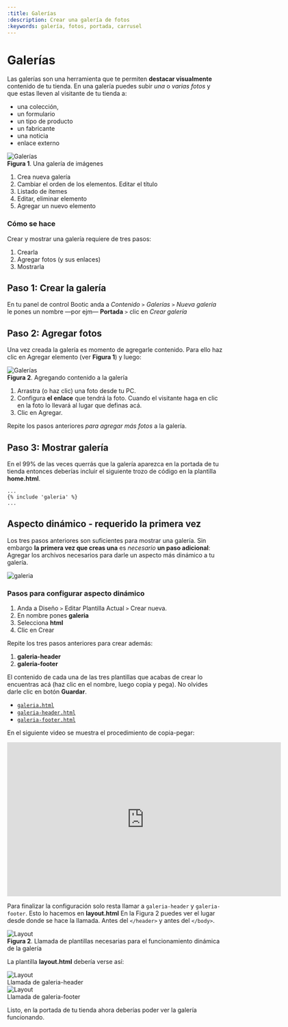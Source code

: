 ```yaml
---
:title: Galerías 
:description: Crear una galería de fotos
:keywords: galería, fotos, portada, carrusel 
---
```


# Galerías 

Las galerías son una herramienta que te permiten **destacar visualmente** contenido de tu tienda.
En una galería puedes subir _una_ o _varias fotos_ y que estas lleven al visitante de tu
tienda a:

- una colección,
- un formulario
- un tipo de producto
- un fabricante
- una noticia
- enlace externo

<div class="captura">
  <div class="c-contenido">
    <img src="/img/admin/galerias_00.png" alt="Galerías" />
  </div>
  <div class="c-pie">
      <strong>Figura 1</strong>. Una galería de imágenes
  </div>
</div>

1. Crea nueva galería
2. Cambiar el orden de los elementos. Editar el título
3. Listado de ítemes 
4. Editar, eliminar elemento
5. Agregar un nuevo elemento


### Cómo se hace

Crear y mostrar una galería requiere de tres pasos:

1. Crearla
2. Agregar fotos (y sus enlaces)
3. Mostrarla


## Paso 1: Crear la galería

En tu panel de control Bootic anda a _Contenido_ `>` _Galerías_ `>` _Nueva galería_ le pones un nombre —por ejm— **Portada** `>` clic en _Crear galería_ 

## Paso 2: Agregar fotos

Una vez creada la galería es momento de agregarle contenido. Para ello haz clic
en Agregar elemento (ver **Figura 1**) y luego:

<div class="captura">
  <div class="c-contenido">
    <img src="/img/admin/galerias_01.png" alt="Galerías" />
  </div>
  <div class="c-pie">
      <strong>Figura 2</strong>. Agregando contenido a la galería
  </div>
</div>

1. Arrastra (o haz clic) una foto desde tu PC.
2. Configura **el enlace** que tendrá la foto. Cuando el visitante haga en clic en la foto lo llevará al lugar que definas acá. 
3. Clic en Agregar.

Repite los pasos anteriores _para agregar más fotos_ a la galería.

## Paso 3: Mostrar galería

En el 99% de las veces querrás que la galería aparezca en la portada de tu
tienda entonces deberías incluir el siguiente trozo de código en la plantilla
**home.html**.

    ...
    {% include 'galeria' %}
    ...


## Aspecto dinámico - requerido la primera vez

Los tres pasos anteriores son suficientes para mostrar una galería. Sin embargo
**la primera vez que creas una** es _necesario_ **un paso adicional**: Agregar los
archivos necesarios para darle un aspecto más dinámico a tu galería.

![galeria](/img/admin/galeria_animacion.gif)

### Pasos para configurar aspecto dinámico

1. Anda a Diseño `>` Editar Plantilla Actual `>` Crear nueva.
2. En nombre pones **galeria**
3. Selecciona **html**
4. Clic en Crear

Repite los tres pasos anteriores para crear además:

1.  **galeria-header**
2.  **galeria-footer**

El contenido de cada una de las tres plantillas que acabas de crear lo
encuentras acá (haz clic en el nombre, luego copia y pega). No olvides darle
clic en botón **Guardar**.

* [`galeria.html`](https://gist.githubusercontent.com/juque/e6cfe0adcad8551ff386/raw/614d6845e74344e4084f5fd890b2697ac48abab8/galeria.html)
* [`galeria-header.html`](https://gist.githubusercontent.com/juque/f39a0fdc52a829ccebd8/raw/344c7bdcc3a13bbd06457566c1f8d4f0c0d7dc28/galeria-header.html)
* [`galeria-footer.html`](https://gist.githubusercontent.com/juque/e195e08d5250b74b82b0/raw/8f1b4161fbf74539a2b8e71085cec48fade815e3/galeria-footer.html)

En el siguiente video se muestra el procedimiento de copia-pegar:

<iframe width="640" height="360" src="https://www.youtube.com/embed/Ze_8XCKtgvM" frameborder="0" allowfullscreen></iframe>

Para finalizar la configuración solo resta llamar a `galeria-header` y `galeria-footer`. Esto lo hacemos en **layout.html** En la Figura 2 puedes ver el lugar desde
donde se hace la llamada. Antes del `</header>` y antes del `</body>`.

<div class="captura">
  <div class="c-contenido">
    <img src="/img/admin/galerias_02.png" alt="Layout" />
  </div>
  <div class="c-pie">
      <strong>Figura 2</strong>. Llamada de plantillas necesarias para el
      funcionamiento dinámica de la galería
  </div>
</div>

La plantilla **layout.html** debería verse así:

<div class="captura">
  <div class="c-contenido">
    <img src="/img/admin/galerias_04a.png" alt="Layout" />
  </div>
  <div class="c-pie">
    Llamada de galeria-header
  </div>
</div>
<div class="captura">
  <div class="c-contenido">
    <img src="/img/admin/galerias_04b.png" alt="Layout" />
  </div>
  <div class="c-pie">
    Llamada de galeria-footer
  </div>
</div>

Listo, en la portada de tu tienda ahora deberías poder ver la galería funcionando.
